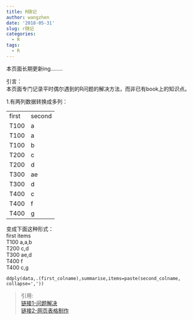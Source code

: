 ```yaml
---
title: R随记
author: wangzhen
date: '2018-05-31'
slug: r随记
categories:
  - R
tags:
  - R
---
```

本页面长期更新ing........

引言：<br>
本页面专门记录平时偶尔遇到的R问题的解决方法，而非已有book上的知识点。

1.有两列数据转换成多列：<br>
<table class="table table-bordered table-striped table-condensed">
   <tr>
      <td>first</td>
      <td>second</td>
   </tr>
   <tr>
      <td>T100 </td>
      <td>a</td>
   </tr>
   <tr>
      <td>T100 </td>
      <td>a</td>
   </tr>
   <tr>
      <td>T100 </td>
      <td>b</td>
   </tr>
   <tr>
      <td>T200 </td>
      <td>c</td>
   </tr>
   <tr>
      <td>T200 </td>
      <td>d</td>
   </tr>
   <tr>
      <td>T300 </td>
      <td>ae</td>
   </tr>
   <tr>
      <td>T300 </td>
      <td>d</td>
   </tr>
   <tr>
      <td>T400 </td>
      <td>c</td>
   </tr>
   <tr>
      <td>T400</td>
      <td>f</td>
   </tr>
   <tr>
      <td>T400 </td>
      <td>g</td>
   </tr>
</table>

变成下面这种形式：<br>
  first    items<br>
 T100     a,a,b<br>
 T200        c,d<br>
 T300      ae,d<br>
 T400         f<br>
 T400        c,g<br>

```{r}
ddply(data,.(first_colname),summarise,items=paste(second_colname,
collapse=','))
```
> 引用:<br>[链接1-问题解决](http://f.dataguru.cn/thread-249421-1-1.html)<br>
> [链接2-网页表格制作](http://www.ituring.com.cn/article/3452)